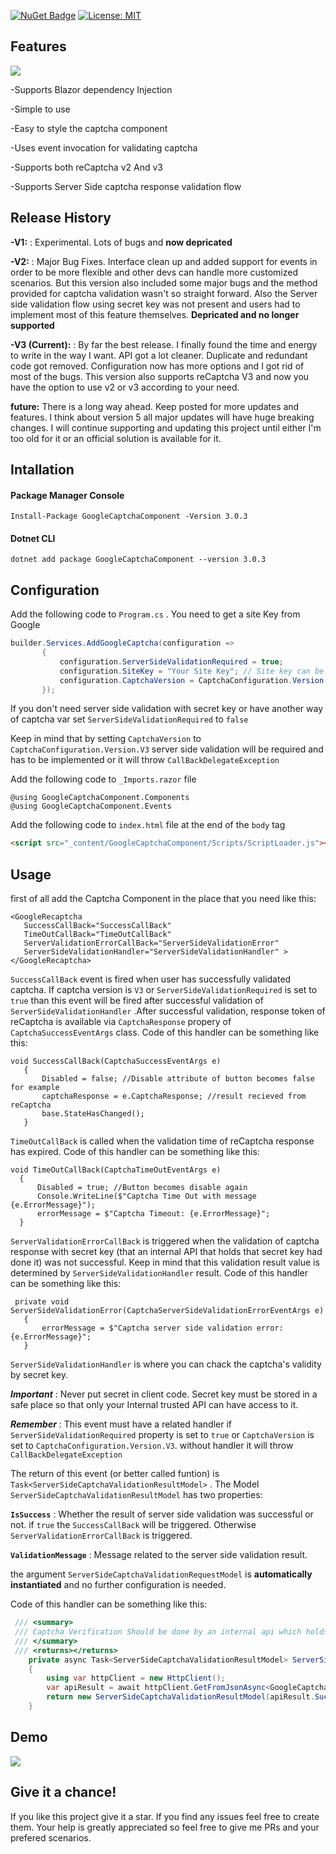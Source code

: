 [![NuGet Badge](https://buildstats.info/nuget/googlecaptchacomponent)](https://www.nuget.org/packages/googlecaptchacomponent)
[![License: MIT](https://img.shields.io/badge/License-MIT-brightgreen.svg)](https://opensource.org/licenses/MIT)

## Features

![](https://i.ibb.co/1zskmPX/Relazor-180x180.png)

-Supports Blazor dependency Injection

-Simple to use

-Easy to style the captcha component

-Uses event invocation for validating captcha

-Supports both reCaptcha v2 And v3

-Supports Server Side captcha response validation flow

## Release History

**-V1:** : Experimental. Lots of bugs and **now depricated**

**-V2:** : Major Bug Fixes. Interface clean up and added support for events in order to be more flexible and other devs can handle more customized scenarios. But this version also included some major bugs and the method provided for captcha validation wasn't so straight forward. Also the Server side validation flow using secret key was not present and users had to implement most of this feature themselves. **Depricated and no longer supported**

**-V3 (Current):** : By far the best release. I finally found the time and energy to write in the way I want. API got a lot cleaner. Duplicate and redundant code got removed. Configuration now has more options and I got rid of most of the bugs. This version also supports reCaptcha V3 and now you have the option to use v2 or v3 according to your need. 

**future:** There is a long way ahead. Keep posted for more updates and features. I think about version 5 all major updates will have huge breaking changes. I will continue supporting and updating this project until either I'm too old for it or an official solution is available for it. 

## Intallation
 
 #### Package Manager Console 
 
 ```
 Install-Package GoogleCaptchaComponent -Version 3.0.3
 ```
 
 #### Dotnet CLI
 
 ```
 dotnet add package GoogleCaptchaComponent --version 3.0.3
 ```
 
 ## Configuration
 
 Add the following code to `Program.cs` . You need to get a site Key from Google
 
 ```csharp
 builder.Services.AddGoogleCaptcha(configuration =>
        {
            configuration.ServerSideValidationRequired = true; 
            configuration.SiteKey = "Your Site Key"; // Site key can be received from reCaptcha admin console
            configuration.CaptchaVersion = CaptchaConfiguration.Version.V2; // V3 is also the option now
        });
 ```
 
 If you don't need server side validation with secret key or have another way of captcha var set `ServerSideValidationRequired` to `false`

 Keep in mind that by setting `CaptchaVersion` to `CaptchaConfiguration.Version.V3` server side validation will be required and has to be implemented or it will throw `CallBackDelegateException`
 
 Add the following code to `_Imports.razor` file
 
 ```razor
@using GoogleCaptchaComponent.Components
@using GoogleCaptchaComponent.Events
 ```
 
 Add the following code to `index.html` file at the end of the `body` tag
 
 ```html
<script src="_content/GoogleCaptchaComponent/Scripts/ScriptLoader.js"></script>
```
 
 ## Usage
 
 first of all add the Captcha Component in the place that you need like this:
 
 ```razor
<GoogleRecaptcha 
    SuccessCallBack="SuccessCallBack" 
    TimeOutCallBack="TimeOutCallBack" 
    ServerValidationErrorCallBack="ServerSideValidationError" 
    ServerSideValidationHandler="ServerSideValidationHandler" >
</GoogleRecaptcha>
 ```
 
 `SuccessCallBack` event is fired when user has successfully validated captcha. If captcha version is `V3` or `ServerSideValidationRequired` is set to `true` than this event will be fired after successful validation of `ServerSideValidationHandler` .After successful validation, response token of reCaptcha is available via `CaptchaResponse` propery of `CaptchaSuccessEventArgs` class. Code of this handler can be something like this:

 
 ```Csharp
 void SuccessCallBack(CaptchaSuccessEventArgs e)
    {
        Disabled = false; //Disable attribute of button becomes false for example
        captchaResponse = e.CaptchaResponse; //result recieved from reCaptcha
        base.StateHasChanged();
    }
 ```
 
 `TimeOutCallBack` is called when the validation time of reCaptcha response has expired. Code of this handler can be something like this:
 
  ```Csharp
  void TimeOutCallBack(CaptchaTimeOutEventArgs e)
    {
        Disabled = true; //Button becomes disable again
        Console.WriteLine($"Captcha Time Out with message {e.ErrorMessage}");
        errorMessage = $"Captcha Timeout: {e.ErrorMessage}";
    }
 ```
 
 `ServerValidationErrorCallBack` is triggered when the validation of captcha response with secret key (that an internal API that holds that secret key had done it) was not successful. Keep in mind that this validation result value is determined by `ServerSideValidationHandler` result. Code of this handler can be something like this:
 
 ```Csharp
  private void ServerSideValidationError(CaptchaServerSideValidationErrorEventArgs e)
    {
        errorMessage = $"Captcha server side validation error: {e.ErrorMessage}";
    }
 ```
 
 `ServerSideValidationHandler` is where you can chack the captcha's validity by secret key.
 
 ***Important*** : Never put secret in client code. Secret key must be stored in a safe place so that only your Internal trusted API can have access to it.
 
 ***Remember*** : This event must have a related handler if `ServerSideValidationRequired` property is set to `true` or `CaptchaVersion` is set to 
 `CaptchaConfiguration.Version.V3`. without handler it will throw `CallBackDelegateException`
 
 The return of this event (or better called funtion) is `Task<ServerSideCaptchaValidationResultModel>` . The Model `ServerSideCaptchaValidationResultModel` has two properties: 
 
 **`IsSuccess`** : Whether the result of server side validation was successful or not. if `true` the `SuccessCallBack` will be triggered. Otherwise `ServerValidationErrorCallBack` is triggered.
 
 **`ValidationMessage`** : Message related to the server side validation result.
 
 the argument `ServerSideCaptchaValidationRequestModel` is **automatically instantiated** and no further configuration is needed.
 
 Code of this handler can be something like this:

```csharp
 /// <summary>
 /// Captcha Verification Should be done by an internal api which holds the secret key
 /// </summary>
 /// <returns></returns>
    private async Task<ServerSideCaptchaValidationResultModel> ServerSideValidationHandler(ServerSideCaptchaValidationRequestModel requestModel)
    {
        using var httpClient = new HttpClient();
        var apiResult = await httpClient.GetFromJsonAsync<GoogleCaptchaCheckResponseResult>($"https://api.mysecurewebsite.com/VerifyCaptcha?token={requestModel.CaptchaResponse}");
        return new ServerSideCaptchaValidationResultModel(apiResult.Success, string.Join("\n",apiResult.ErrorCodes ?? new List<string>(){"No Error"}));
    }
```

## Demo

![](https://i.ibb.co/nr08cyG/chrome-capture.gif)


## Give it a chance!
If you like this project give it a star. If you find any issues feel free to create them. Your help is greatly appreciated so feel free to give me PRs and your prefered scenarios.


